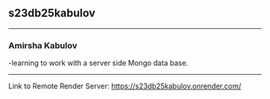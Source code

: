 ## s23db25kabulov
***
### Amirsha Kabulov
-learning to work with a server side Mongo data base.

***
 Link to Remote Render Server: https://s23db25kabulov.onrender.com/
